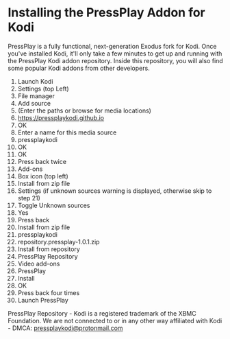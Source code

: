 # Installing the PressPlay Addon for Kodi

PressPlay is a fully functional, next-generation Exodus fork for Kodi. Once you've installed Kodi, it'll only take a few minutes to get up and running with the PressPlay Kodi addon repository. Inside this repository, you will also find some popular Kodi addons from other developers.

1. Launch Kodi
2. Settings (top Left)
3. File manager
4. Add source
5. <None> (Enter the paths or browse for media locations)
6. https://pressplaykodi.github.io
7. OK
8. Enter a name for this media source
9. pressplaykodi
10. OK
11. OK
12. Press back twice
13. Add-ons
14. Box icon (top left)
15. Install from zip file
16. Settings (if unknown sources warning is displayed, otherwise skip to step 21)
17. Toggle Unknown sources
18. Yes
19. Press back
20. Install from zip file
21. pressplaykodi
22. repository.pressplay-1.0.1.zip
23. Install from repository
24. PressPlay Repository
25. Video add-ons
26. PressPlay
27. Install
28. OK
29. Press back four times
30. Launch PressPlay

PressPlay Repository - Kodi is a registered trademark of the XBMC Foundation. We are not connected to or in any other way affiliated with Kodi - DMCA: pressplaykodi@protonmail.com
